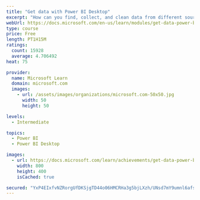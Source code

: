 ```yaml
---
title: "Get data with Power BI Desktop"
excerpt: "How can you find, collect, and clean data from different sources? Power BI is a tool for making sense of your data. You will learn tricks to make data-gathering easier."
webUrl: https://docs.microsoft.com/en-us/learn/modules/get-data-power-bi/
type: course
price: Free
length: PT1H15M
ratings:
  count: 15928
  average: 4.706492
heat: 75

provider:
  name: Microsoft Learn
  domain: microsoft.com
  images:
    - url: /assets/images/organizations/microsoft.com-50x50.jpg
      width: 50
      height: 50

levels:
  - Intermediate

topics:
  - Power BI
  - Power BI Desktop

images:
  - url: https://docs.microsoft.com/learn/achievements/get-data-power-bi-desktop-social.png
    width: 800
    height: 400
    isCached: true

secured: "YxP4EIxfvNZRorgUfDKSjgTD44o06HMCRHa3g5bjLXzh/UNsd7mY9umnl6afsJ7S6u82fi6AudAuY17Dc2kj2CxhuCRqgNc79m/T75Qt56UhUevkE/TenMeJwMGVm7thURgJJsaNNgCPPFdwwA6vIRCPc28BJFdFQ739Yefi8kG4WMiKHRmclrhfsZkM83V0LK1rVZ61t2Qbs9hgltE3ncVItID63DeguDdirSqUJZL7qM9UWCcbv5n/pRElONeUP21OwUSK0ODhmeKmeXURiRMir0ruzhdj/VU5K0+SuNLr/Q+DoW8bKyViY7JpIuVg0B6AtBUUhQ0DCohSRhg8V3+W7oDv4pXb4ZCNYqGbWZ6NmFooQvm19MViPT0muGOg2rfojota9COf27HOByGEURLifrHCSnR3+4G2MQCoMfdQtJ5T4tDUgtzteA4vNLmS;Czp/nnmiUDoxRsW1DNd9OQ=="
---
```


